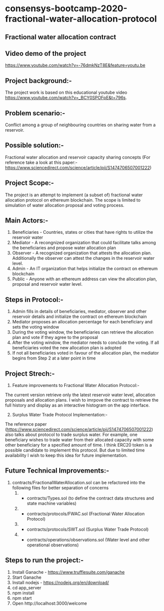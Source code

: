 # consensys-bootcamp-2020-fractional-water-allocation-protocol

Fractional water allocation contract
-----------------------------------------------------

Video demo of the project
-----------------------------------------------------
https://www.youtube.com/watch?v=-76dmkNzT8E&feature=youtu.be

Project background:-
-----------------------------------------------------

The project work is based on this educational youtube video https://www.youtube.com/watch?v=_BCY0SPOFpE&t=796s.

Problem scenario:-
-----------------------------------------------------
Conflict among a group of neighbouring countries on sharing water from a reservoir.

Possible solution:-
-----------------------------------------------------
Fractional water allocation and reservoir capacity sharing concepts (For reference take a look at this paper:- https://www.sciencedirect.com/science/article/pii/S1474706507001222)

Project Scope:-
-----------------------------------------------------

The project is an attempt to implement (a subset of) fractional water allocation protocol on ethereum blockchain. 
The scope is limited to simulation of water allocation proposal and voting process.

Main Actors:-
-----------------------------------------------------

1) Beneficiaries - Countries, states or cities that have rights to utilize the reservoir water
2) Mediator - A recongnized organization that could facilitate talks among the beneficiaries and propose water allocation plan
3) Observer - A recognized organization that attests the allocation plan. Additionally the observer can attest the changes in the reservoir water level.
4) Admin - An IT organization that helps initialize the contract on ethereum blockchain
5) Public - Anyone with an ethereum address can view the allocation plan, proposal and reservoir water level.

Steps in Protocol:-
-----------------------------------------------------

1) Admin fills in details of beneficiaries, mediator, observer and other reservoir details and initialize the contract on ethereum blockchain
2) Mediator proposes an allocation percentage for each beneficiary and sets the voting window
3) During the voting window, the beneficiaries can retrieve the allocation plan and vote if they agree to the proposal
4) After the voting window, the mediator needs to conclude the voting. If all beneficiaries voted the new allocation plan is adopted
5) If not all beneficiaries voted in favour of the allocation plan, the mediator begins from Step 2 at a later point in time

Project Strech:-
-----------------------------------------------------

1) Feature improvements to Fractional Water Allocation Protocol:-

The current version retrieve only the latest reservoir water level, allocation proposals and allocation plans. I wish to imrpove the contract to retrieve the full history and display as an interactive histogram on the app interface.

2) Surplus Water Trade Protocol Implementation:-

The reference paper (https://www.sciencedirect.com/science/article/pii/S1474706507001222) also talks about protocol to trade surplus water. 
For example, one beneficiary wishes to trade water from their allocated capacity with some other beneficiary for a specified amount of time.
I think ERC20 token is a possible candidate to implement this protocol. But due to limited time availability I wish to keep this idea for future implementation.


Future Technical Improvements:-
-----------------------------------------------------

1) contracts/FractionalWaterAllocation.sol can be refactored into the following files for better separation of concerns
    1) - contracts/Types.sol (to define the contract data structures and state machine variables)
    2) - contracts/protocols/FWAC.sol (Fractional Water Allocation Protocol)
    3) - contracts/protocols/SWT.sol (Surplus Water Trade Protocol)
    4) - contracts/operations/observations.sol (Water level and other operational observations)

Steps to run the project:-
-----------------------------------------------------

1) Install Ganache - https://www.trufflesuite.com/ganache
2) Start Ganache
3) Install nodejs - https://nodejs.org/en/download/
4) cd app_server
5) npm install
6) npm start
7) Open http://localhost:3000/welcome







